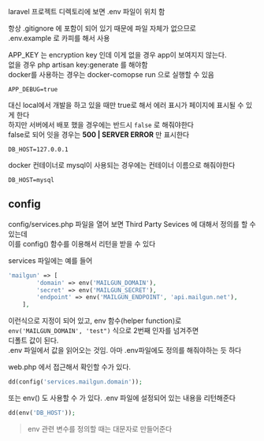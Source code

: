 laravel 프로젝트 디렉토리에 보면 .env 파일이 위치 함

항상 .gitignore 에 포함이 되어 있기 때문에 파일 자체가 없으므로   
.env.example 로 카피를 해서 사용  

APP_KEY 는 encryption key 인데 이게 없을 경우 app이 보여지지 않는다.  
없을 경우 php artisan key:generate 를 해야함   
docker를 사용하는 경우는 docker-comopse run 으로 실행할 수 있음

```
APP_DEBUG=true
```
대신 local에서 개발을 하고 있을 때만 true로 해서 에러 표시가 페이지에 표시될 수 있게 한다   
하지만 서버에서 배포 했을 경우에는 반드시 `false` 로 해줘야한다   
false로 되어 잇을 경우는 **500 | SERVER ERROR** 만 표시한다  

```
DB_HOST=127.0.0.1
```

docker 컨테이너로 mysql이 사용되는 경우에는 컨테이너 이름으로 해줘야한다  
```
DB_HOST=mysql
```

## config
config/services.php 파일을 열어 보면 Third Party Sevices 에 대해서 정의를 할 수 있는데   
이를 config() 함수를 이용해서 리턴을 받을 수 있다

services 파일에는 예를 들어
```php
'mailgun' => [
        'domain' => env('MAILGUN_DOMAIN'),
        'secret' => env('MAILGUN_SECRET'),
        'endpoint' => env('MAILGUN_ENDPOINT', 'api.mailgun.net'),
    ],
```
이런식으로 지정이 되어 있고, env 함수(helper function)로 `env('MAILGUN_DOMAIN', 'test")` 식으로 2번째 인자를 넘겨주면   
디폴트 값이 된다.   
.env 파일에서 값을 읽어오는 것임. 아마 .env파일에도 정의를 해줘야하는 듯 하다

web.php 에서 접근해서 확인할 수가 있다.
```php
dd(config('services.mailgun.domain'));
```

또는 env() 도 사용할 수 가 있다. .env 파일에 설정되어 있는 내용을 리턴해준다
```php
dd(env('DB_HOST'));
```

> env 관련 변수를 정의할 때는 대문자로 만들어준다


